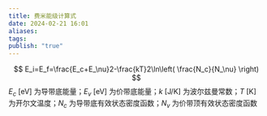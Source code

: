 ```yaml
---
title: 费米能级计算式
date: 2024-02-21 16:01
aliases: 
tags: 
publish: "true"
---
```

$$
E_i=E_f=\frac{E_c+E_\nu}2-\frac{kT}2\ln\left( \frac{N_c}{N_\nu} \right) 
$$
$E_{c}~ \left[ \mathrm{eV} \right]$ 为导带底能量；$E_{v}~ \left[ \mathrm{eV} \right]$ 为价带底能量；$k~ \left[ \mathrm{J/K} \right]$ 为波尔兹曼常数；$T~ \left[ \mathrm{K} \right]$ 为开尔文温度；$N_{c}$ 为导带底有效状态密度函数；$N_{v}$ 为价带顶有效状态密度函数
